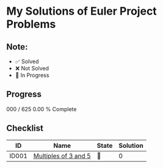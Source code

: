 # My Solutions of Euler Project Problems

## Note:
- :white_check_mark: Solved
- :x: Not Solved
- :large_blue_circle: In Progress

## Progress
000 / 625
0.00 % Complete

## Checklist

|ID|Name|State|Solution|
|--|----|-----|--------|
|ID001|[Multiples of 3 and 5](p1-100/ID001/problem.md)| :large_blue_circle: | 0